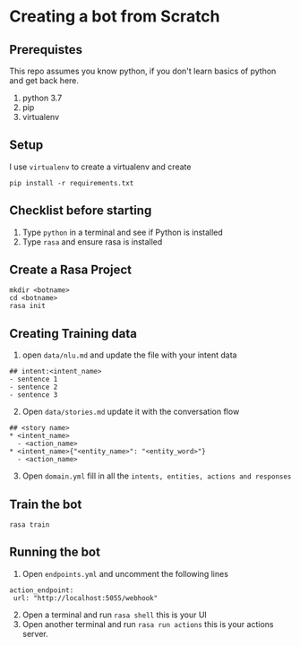 # Creating a bot from Scratch

## Prerequistes

This repo assumes you know python, if you don't learn basics of python and get back here.

1. python 3.7
2. pip
3. virtualenv

## Setup

I use `virtualenv` to create a virtualenv and create

`pip install -r requirements.txt`

## Checklist before starting

1. Type `python` in a terminal and see if Python is installed
2. Type `rasa` and ensure rasa is installed

## Create a Rasa Project

```
mkdir <botname>
cd <botname>
rasa init
```

## Creating Training data

1. open `data/nlu.md` and update the file with your intent data
```
## intent:<intent_name>
- sentence 1
- sentence 2
- sentence 3
```

2. Open `data/stories.md` update it with the conversation flow

```
## <story name>
* <intent_name>
  - <action_name>
* <intent_name>{"<entity_name>": "<entity_word>"}
  - <action_name>
```

3. Open `domain.yml` fill in all the `intents, entities, actions and responses`

## Train the bot

```
rasa train
```

## Running the bot

1. Open `endpoints.yml` and uncomment the following lines

```
action_endpoint:
 url: "http://localhost:5055/webhook"
```

2. Open a terminal and run `rasa shell` this is your UI
3. Open another terminal and run `rasa run actions` this is your actions server.

